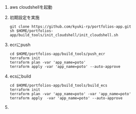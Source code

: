 1. aws cloudshellを起動  

1. 初期設定を実施
    ```
    git clone https://github.com/kyuki-rp/portfolios-app.git
    sh $HOME/portfolios-app/build_tools/init_cloudshell/init_cloudshell.sh
    ```

1. ecrにpush
    ```
    cd $HOME/portfolios-app/build_tools/push_ecr
    terraform init
    terraform plan -var 'app_name=poto'
    terraform apply -var 'app_name=poto' --auto-approve
    ```

1. ecsにbuild
    ```
    cd $HOME/portfolios-app/build_tools/build_ecs
    terraform init
    terraform plan -var 'app_name=poto' -var 'app_name=poto'
    terraform apply  -var 'app_name=poto' --auto-approve
    ```

1. 